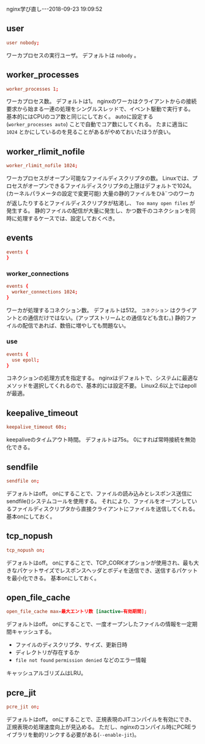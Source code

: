 nginx学び直し---2018-09-23 19:09:52

## user

```nginx.conf
user nobody;
```

ワーカプロセスの実行ユーザ。
デフォルトは `nobody` 。

## worker_processes

```nginx.conf
worker_processes 1;
```

ワーカプロセス数。
デフォルトは1。
nginxのワーカはクライアントからの接続要求から始まる一連の処理をシングルスレッドで、イベント駆動で実行する。
基本的にはCPUのコア数と同じにしておく。
autoに設定する (`worker_processes auto`) ことで自動でコア数にしてくれる。
たまに適当に `1024` とかにしているのを見ることがあるがやめておいたほうが良い。

## worker_rlimit_nofile

```nginx.conf
worker_rlimit_nofile 1024;
```

ワーカプロセスがオープン可能なファイルディスクリプタの数。
Linuxでは、プロセスがオープンできるファイルディスクリプタの上限はデフォルトで1024。(カーネルパラメータの設定で変更可能)
大量の静的ファイルをひã¨つのワーカが返したりするとファイルディスクリプタが枯渇し、 `Too many open files` が発生する。
静的ファイルの配信が大量に発生し、かつ数千のコネクションを同時に処理するケースでは、設定しておくべき。

## events

```nginx.conf
events {
}
```

### worker_connections

```nginx.conf
events {
  worker_connections 1024;
}
```

ワーカが処理するコネクション数。
デフォルトは512。
`コネクション` はクライアントとの通信だけではない。(アップストリームとの通信なども含む。)
静的ファイルの配信であれば、数倍に増やしても問題ない。

### use

```nginx.conf
events {
  use epoll;
}
```

コネクションの処理方式を指定する。
nginxはデフォルトで、システムに最適なメソッドを選択してくれるので、基本的には設定不要。
Linux2.6以上ではepollが最適。

## keepalive_timeout

```nginx.conf
keepalive_timeout 60s;
```

keepaliveのタイムアウト時間。
デフォルトは75s。
0にすれば常時接続を無効化できる。

## sendfile

```nginx.conf
sendfile on;
```

デフォルトはoff。
onにすることで、ファイルの読み込みとレスポンス送信にsendfile()システムコールを使用する。
それにより、ファイルをオープンしているファイルディスクリプタから直接クライアントにファイルを送信してくれる。
基本onにしておく。

## tcp_nopush

```nginx.conf
tcp_nopush on;
```

デフォルトはoff。
onにすることで、TCP_CORKオプションが使用され、最も大きなパケットサイズでレスポンスヘッダとボディを送信でき、送信するパケットを最小化できる。
基本onにしておく。

## open_file_cache

```nginx.conf
open_file_cache max=最大エントリ数 [inactive=有効期間];
```

デフォルトはoff。
onにすることで、一度オープンしたファイルの情報を一定期間キャッシュする。
- ファイルのディスクリプタ、サイズ、更新日時
- ディレクトリが存在するか
- `file not found` `permission denied` などのエラー情報

キャッシュアルゴリズムはLRU。

## pcre_jit

```nginx.conf
pcre_jit on;
```

デフォルトはoff。
onにすることで、正規表現のJITコンパイルを有効にでき、正規表現の処理速度向上が見込める。
ただし、nginxのコンパイル時にPCREライブラリを動的リンクする必要がある(`--enable-jit`)。
